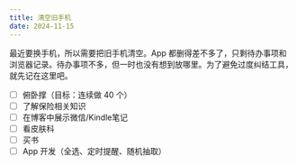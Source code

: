 ```yaml
---
title: 清空旧手机
date: 2024-11-15
---
```

最近要换手机，所以需要把旧手机清空。App 都删得差不多了，只剩待办事项和浏览器记录。待办事项不多，但一时也没有想到放哪里。为了避免过度纠结工具，就先记在这里吧。

- [ ] 俯卧撑（目标：连续做 40 个）
- [ ] 了解保险相关知识
- [ ] 在博客中展示微信/Kindle笔记
- [ ] 看皮肤科
- [ ] 买书
- [ ] App 开发（全选、定时提醒、随机抽取）